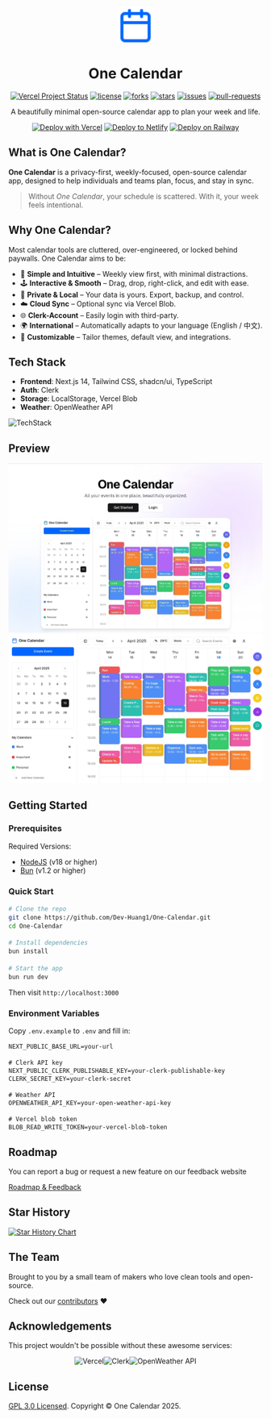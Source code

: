 <div align="center">
  <img src="public/icon.svg" width="72">

# One Calendar

<p>

<a href="https://vercel.com/tech-art/one-calendar" target="_blank"><img src="https://vercelbadge.vercel.app/api/EvanTechDev/One-Calendar?style=flat-square" alt="Vercel Project Status"></a>
<a href="https://github.com/EvanTechDev/One-Calendar/blob/master/LICENSE" target="blank"><img src="https://img.shields.io/github/license/EvanTechDev/One-Calendar?style=flat-square" alt="license"></a>
<a href="https://github.com/EvanTechDev/One-Calendar/fork" target="blank"><img src="https://img.shields.io/github/forks/EvanTechDev/One-Calendar?style=flat-square" alt="forks"></a>
<a href="https://github.com/EvanTechDev/One-Calendar/stargazers" target="blank"><img src="https://img.shields.io/github/stars/EvanTechDev/One-Calendar?style=flat-square" alt="stars"></a>
<a href="https://github.com/EvanTechDev/One-Calendar/issues" target="blank"><img src="https://img.shields.io/github/issues/EvanTechDev/One-Calendar?style=flat-square" alt="issues"></a>
<a href="https://github.com/EvanTechDev/One-Calendar/pulls" target="blank"><img src="https://img.shields.io/github/issues-pr/EvanTechDev/One-Calendar?style=flat-square" alt="pull-requests"></a>

</p>

A beautifully minimal open-source calendar app to plan your week and life.

<a href="https://vercel.com/new/clone?repository-url=https://github.com/Dev-Huang1/One-Calendar&env=NEXT_PUBLIC_BASE_URL,NEXT_PUBLIC_CLERK_PUBLISHABLE_KEY,CLERK_SECRET_KEY,OPENWEATHER_API_KEY,BLOB_READ_WRITE_TOKEN&project-name=one-calendar&repo-name=one-calendar" style="display: inline-block;">
  <img src="https://vercel.com/button" alt="Deploy with Vercel" style="height: 32px;">
</a>

<a href="https://app.netlify.com/start/deploy?repository=https://github.com/Dev-Huang1/One-Calendar" style="display: inline-block;">
  <img src="https://www.netlify.com/img/deploy/button.svg" alt="Deploy to Netlify" style="height: 32px;">
</a>

<a href="https://railway.app/new/template?template=https://github.com/Dev-Huang1/One-Calendar&envs=NEXT_PUBLIC_BASE_URL,NEXT_PUBLIC_CLERK_PUBLISHABLE_KEY,CLERK_SECRET_KEY,OPENWEATHER_API_KEY,BLOB_READ_WRITE_TOKEN&optionalEnvs=NEXT_PUBLIC_BASE_URL,NEXT_PUBLIC_CLERK_PUBLISHABLE_KEY,CLERK_SECRET_KEY,OPENWEATHER_API_KEY,BLOB_READ_WRITE_TOKEN&projectName=one-calendar" style="display: inline-block;">
  <img src="https://railway.app/button.svg" alt="Deploy on Railway" style="height: 32px;">
</a>

</div>

## What is One Calendar?

**One Calendar** is a privacy-first, weekly-focused, open-source calendar app, designed to help individuals and teams plan, focus, and stay in sync.

> Without *One Calendar*, your schedule is scattered. With it, your week feels intentional.

## Why One Calendar?

Most calendar tools are cluttered, over-engineered, or locked behind paywalls. One Calendar aims to be:

- 🧠 **Simple and Intuitive** – Weekly view first, with minimal distractions.
- 🕹 **Interactive & Smooth** – Drag, drop, right-click, and edit with ease.
- 🔐 **Private & Local** – Your data is yours. Export, backup, and control.
- ☁️ **Cloud Sync** – Optional sync via Vercel Blob.
- 🌐 **Clerk-Account** – Easily login with third-party.
- 🌍 **International** – Automatically adapts to your language (English / 中文).
- 🧱 **Customizable** – Tailor themes, default view, and integrations.

## Tech Stack

- **Frontend**: Next.js 14, Tailwind CSS, shadcn/ui, TypeScript
- **Auth**: Clerk
- **Storage**: LocalStorage, Vercel Blob
- **Weather**: OpenWeather API

![TechStack](https://skills-icons.vercel.app/api/icons?i=nextjs,ts,tailwindcss,shadcnui,clerk,vercel,openweather,bun,groq)

## Preview

![Home](public/Home.jpg)
![App](/public/Banner.jpg)

## Getting Started

### Prerequisites

Required Versions:

- [NodeJS](https://nodejs.org) (v18 or higher)
- [Bun](https://bun.sh) (v1.2 or higher)

### Quick Start

```bash
# Clone the repo
git clone https://github.com/Dev-Huang1/One-Calendar.git
cd One-Calendar

# Install dependencies
bun install

# Start the app
bun run dev
```

Then visit `http://localhost:3000`

### Environment Variables

Copy `.env.example` to `.env` and fill in:

```env
NEXT_PUBLIC_BASE_URL=your-url

# Clerk API key
NEXT_PUBLIC_CLERK_PUBLISHABLE_KEY=your-clerk-publishable-key
CLERK_SECRET_KEY=your-clerk-secret

# Weather API
OPENWEATHER_API_KEY=your-open-weather-api-key

# Vercel blob token
BLOB_READ_WRITE_TOKEN=your-vercel-blob-token
```

## Roadmap

You can report a bug or request a new feature on our feedback website

[Roadmap & Feedback](https://feedback.xyehr.cn)

## Star History

[![Star History Chart](https://api.star-history.com/svg?repos=Dev-Huang1/One-Calendar&type=Date)](https://www.star-history.com/#Dev-Huang1/One-Calendar&Date)

## The Team

Brought to you by a small team of makers who love clean tools and open-source.

Check out our [contributors](https://github.com/Dev-Huang1/One-Calendar/graphs/contributors) ❤️

## Acknowledgements

This project wouldn't be possible without these awesome services:

<div style="display: flex; justify-content: center;">
  <a href="https://vercel.com" style="text-decoration: none;">
    <img src="https://github.com/user-attachments/assets/5107d47f-7ce9-425a-8e24-77c322205bd4" alt="Vercel" width="96"/>
  </a>
  <a href="https://clerk.com" style="text-decoration: none;">
    <img src="https://github.com/user-attachments/assets/6f9fa5d7-e0c2-4c14-aef9-e39bd0465e23" alt="Clerk" width="96"/>
  </a>
  <a href="https://openweathermap.org" style="text-decoration: none;">
    <img src="https://github.com/user-attachments/assets/d07ed7a1-c374-45f5-90fd-17c3de2a9098" alt="OpenWeather API" width="96"/>
  </a>
</div>

## License

[GPL 3.0 Licensed](./LICENSE). Copyright © One Calendar 2025.
